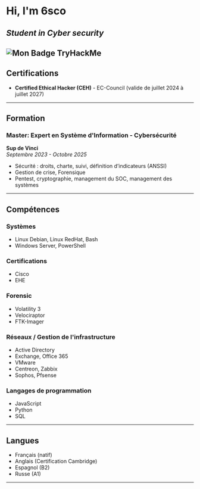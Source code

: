 # Hi, I'm 6sco
## _Student in Cyber security_
![Mon Badge TryHackMe](https://tryhackme-badges.s3.amazonaws.com/6sco.png)
---

## Certifications
- **Certified Ethical Hacker (CEH)** - EC-Council (valide de juillet 2024 à juillet 2027)

---

## Formation

### Master: Expert en Système d'Information - Cybersécurité
**Sup de Vinci**  
*Septembre 2023 - Octobre 2025*  
- Sécurité : droits, charte, suivi, définition d’indicateurs (ANSSI)
- Gestion de crise, Forensique
- Pentest, cryptographie, management du SOC, management des systèmes

---

## Compétences

### Systèmes
- Linux Debian, Linux RedHat, Bash
- Windows Server, PowerShell

### Certifications
- Cisco
- EHE

### Forensic
- Volatility 3
- Velociraptor
- FTK-Imager

### Réseaux / Gestion de l'infrastructure
- Active Directory
- Exchange, Office 365
- VMware
- Centreon, Zabbix
- Sophos, Pfsense

### Langages de programmation
- JavaScript
- Python
- SQL

---

## Langues
- Français (natif)
- Anglais (Certification Cambridge)
- Espagnol (B2)
- Russe (A1)

---

